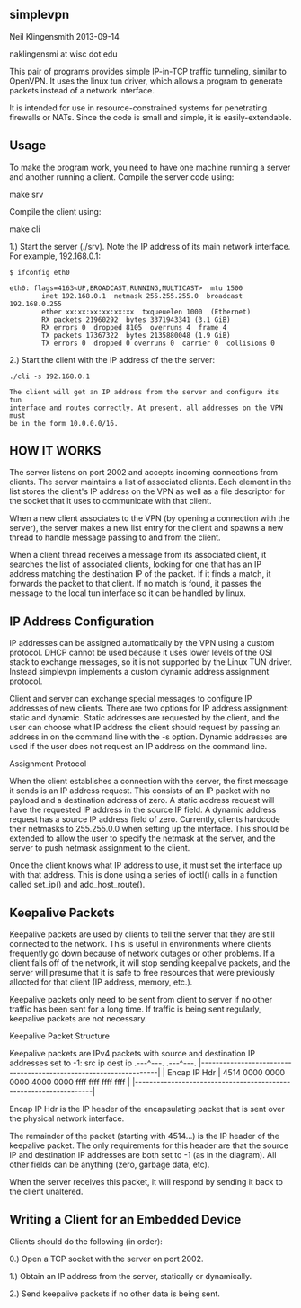 simplevpn
---------

Neil Klingensmith
2013-09-14

naklingensmi at wisc dot edu

This pair of programs provides simple IP-in-TCP traffic tunneling, similar to
OpenVPN. It uses the linux tun driver, which allows a program to generate
packets instead of a network interface.

It is intended for use in resource-constrained systems for penetrating firewalls
or NATs. Since the code is small and simple, it is easily-extendable.

Usage
-----

To make the program work, you need to have one machine running a server and
another running a client. Compile the server code using:

make srv

Compile the client using:

make cli

1.) Start the server (./srv). Note the IP address of its main network interface.
    For example, 192.168.0.1:

    $ ifconfig eth0

    eth0: flags=4163<UP,BROADCAST,RUNNING,MULTICAST>  mtu 1500
            inet 192.168.0.1  netmask 255.255.255.0  broadcast 192.168.0.255
            ether xx:xx:xx:xx:xx:xx  txqueuelen 1000  (Ethernet)
            RX packets 21960292  bytes 3371943341 (3.1 GiB)
            RX errors 0  dropped 8105  overruns 4  frame 4
            TX packets 17367322  bytes 2135880048 (1.9 GiB)
            TX errors 0  dropped 0 overruns 0  carrier 0  collisions 0


2.) Start the client with the IP address of the the
    server:

    ./cli -s 192.168.0.1

    The client will get an IP address from the server and configure its tun
    interface and routes correctly. At present, all addresses on the VPN must
    be in the form 10.0.0.0/16.

HOW IT WORKS
------------

The server listens on port 2002 and accepts incoming connections from clients.
The server maintains a list of associated clients. Each element in the list
stores the client's IP address on the VPN as well as a file descriptor for the
socket that it uses to communicate with that client.

When a new client associates to the VPN (by opening a connection with the
server), the server makes a new list entry for the client and spawns a new
thread to handle message passing to and from the client.

When a client thread receives a message from its associated client, it searches
the list of associated clients, looking for one that has an IP address matching
the destination IP of the packet. If it finds a match, it forwards the packet
to that client. If no match is found, it passes the message to the local tun
interface so it can be handled by linux.

IP Address Configuration
------------------------

IP addresses can be assigned automatically by the VPN using a custom protocol.
DHCP cannot be used because it uses lower levels of the OSI stack to exchange
messages, so it is not supported by the Linux TUN driver. Instead simplevpn
implements a custom dynamic address assignment protocol.

Client and server can exchange special messages to configure IP addresses of
new clients. There are two options for IP address assignment: static and
dynamic. Static addresses are requested by the client, and the user can choose
what IP address the client should request by passing an address in on the
command line with the -s option. Dynamic addresses are used if the user does
not request an IP address on the command line.

Assignment Protocol

When the client establishes a connection with the server, the first message it
sends is an IP address request. This consists of an IP packet with no payload
and a destination address of zero. A static address request will have the
requested IP address in the source IP field. A dynamic address request has a
source IP address field of zero. Currently, clients hardcode their netmasks to
255.255.0.0 when setting up the interface. This should be extended to allow the
user to specify the netmask at the server, and the server to push netmask
assignment to the client.

Once the client knows what IP address to use, it must set the interface up with
that address. This is done using a series of ioctl() calls in a function called
set_ip() and add_host_route().


Keepalive Packets
-----------------

Keepalive packets are used by clients to tell the server that they are still
connected to the network. This is useful in environments where clients
frequently go down because of network outages or other problems. If a client
falls off of the network, it will stop sending keepalive packets, and the
server will presume that it is safe to free resources that were previously
allocted for that client (IP address, memory, etc.).

Keepalive packets only need to be sent from client to server if no other
traffic has been sent for a long time. If traffic is being sent regularly,
keepalive packets are not necessary.

Keepalive Packet Structure

Keepalive packets are IPv4 packets with source and destination IP addresses
set to -1:
                                                 src ip    dest ip
                                                .---^---. .---^---.
 |------------------------------------------------------------------|
 | Encap IP Hdr | 4514 0000 0000 0000 4000 0000 ffff ffff ffff ffff | 
 |------------------------------------------------------------------|

Encap IP Hdr is the IP header of the encapsulating packet that is sent over the
physical network interface.

The remainder of the packet (starting with 4514...) is the IP header of the
keepalive packet. The only requirements for this header are that the source IP
and destination IP addresses are both set to -1 (as in the diagram). All other
fields can be anything (zero, garbage data, etc).

When the server receives this packet, it will respond by sending it back to the
client unaltered.

Writing a Client for an Embedded Device
---------------------------------------

Clients should do the following (in order):

0.) Open a TCP socket with the server on port 2002.

1.) Obtain an IP address from the server, statically or dynamically.

2.) Send keepalive packets if no other data is being sent.


